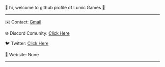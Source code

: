👋 hi, welcome to github profile of Lumic Games 👋

-----------------------------------------

✉️ Contact: [Gmail](mailto:lumicgamesstudios@gmail.com)

🌐 Discord Comunity: [Click Here](https://discord.gg/AsPhVW63Gw)

🐦 Twitter: [Click Here](https://x.com/@LumicGames)

📰 Website: None 

-----------------------------------------
